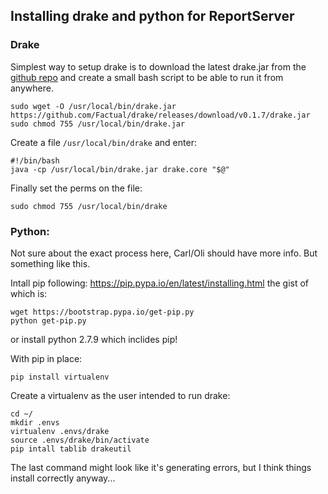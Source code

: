 ## Installing drake and python for ReportServer

### Drake

Simplest way to setup drake is to download the latest drake.jar from the [github repo](https://github.com/Factual/drake/releases) and create a small bash script to be able to run it from anywhere.

	sudo wget -O /usr/local/bin/drake.jar https://github.com/Factual/drake/releases/download/v0.1.7/drake.jar
	sudo chmod 755 /usr/local/bin/drake.jar

Create a file ```/usr/local/bin/drake``` and enter:

	#!/bin/bash
	java -cp /usr/local/bin/drake.jar drake.core "$@"

Finally set the perms on the file: 

	sudo chmod 755 /usr/local/bin/drake

### Python:

Not sure about the exact process here, Carl/Oli should have more info. But something like this.

Intall pip following: https://pip.pypa.io/en/latest/installing.html the gist of which is:

	wget https://bootstrap.pypa.io/get-pip.py
	python get-pip.py

or install python 2.7.9 which inclides pip!

With pip in place:

	pip install virtualenv
	
Create a virtualenv as the user intended to run drake:

	cd ~/
	mkdir .envs
	virtualenv .envs/drake
	source .envs/drake/bin/activate
	pip intall tablib drakeutil
	
The last command might look like it's generating errors, but I think things install correctly anyway...

